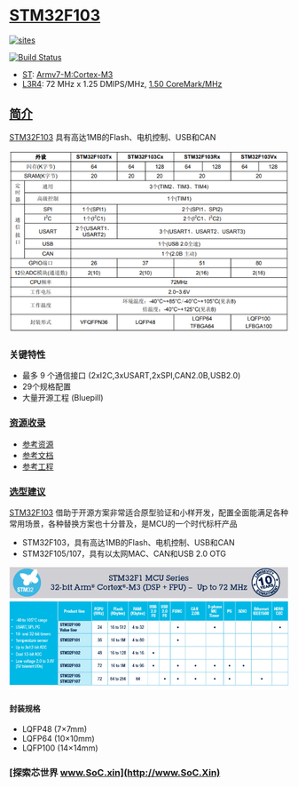 ﻿# [STM32F103](https://github.com/SoCXin/STM32F103)

[![sites](http://182.61.61.133/link/resources/SoC.png)](http://www.SoC.Xin)

[![Build Status](https://github.com/SoCXin/STM32F103/workflows/src/badge.svg)](https://github.com/SoCXin/STM32F103/actions/workflows/src.yml)

* [ST](https://www.st.com/zh/): [Armv7-M:Cortex-M3](https://github.com/SoCXin/Cortex)
* [L3R4](https://github.com/SoCXin/Level): 72 MHz x 1.25 DMIPS/MHz, [1.50 CoreMark/MHz](https://www.eembc.org/coremark/scores.php)

## [简介](https://github.com/SoCXin/STM32F103/wiki)

[STM32F103](https://github.com/SoCXin/STM32F103) 具有高达1MB的Flash、电机控制、USB和CAN

[![sites](docs/STM32F103.png)](https://www.st.com/zh/microcontrollers-microprocessors/stm32f103cb.html)

### 关键特性

* 最多 9 个通信接口 (2xI2C,3xUSART,2xSPI,CAN2.0B,USB2.0)
* 29个规格配置
* 大量开源工程 (Bluepill)



### [资源收录](https://github.com/SoCXin)

* [参考资源](src/)
* [参考文档](docs/)
* [参考工程](project/)

### [选型建议](https://github.com/SoCXin)

[STM32F103](https://github.com/SoCXin/STM32F103) 借助于开源方案非常适合原型验证和小样开发，配置全面能满足各种常用场景，各种替换方案也十分普及，是MCU的一个时代标杆产品

* STM32F103，具有高达1MB的Flash、电机控制、USB和CAN
* STM32F105/107，具有以太网MAC、CAN和USB 2.0 OTG

[![sites](docs/diff.png)](https://www.st.com/en/microcontrollers-microprocessors/stm32f1-series.html)

#### 封装规格

* LQFP48 (7×7mm)
* LQFP64 (10×10mm)
* LQFP100 (14×14mm)

### [探索芯世界 www.SoC.xin](http://www.SoC.Xin)
